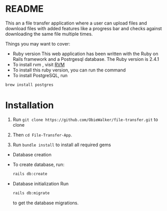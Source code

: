 # README

This an a file transfer application where a user can upload files and download files with added features like a progress bar and checks against downloading the same file multiple times.

Things you may want to cover:

* Ruby version
This web application has been written with the Ruby on Rails framework and a Postrgesql database. The Ruby version is 2.4.1
* To install rvm , visit [RVM](https://rvm.io/rvm/install)
* To install this ruby version, you can run the command 
* To install PostgreSQL, run 
```bash
brew install postgres
```
# Installation

1. Run `git clone https://github.com/ObieWalker/file-transfer.git` to clone

2. Then `cd File-Transfer-App`.

2. Run `bundle install` to install all required gems

* Database creation
* To create database, run:
    ```bash
    rails db:create
    ```

* Database initialization
    Run
    ```bash
    rails db:migrate
    ```
    to get the database migrations.


